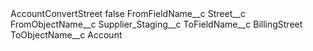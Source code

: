 <?xml version="1.0" encoding="UTF-8"?>
<CustomMetadata xmlns="http://soap.sforce.com/2006/04/metadata" xmlns:xsi="http://www.w3.org/2001/XMLSchema-instance" xmlns:xsd="http://www.w3.org/2001/XMLSchema">
    <label>AccountConvertStreet</label>
    <protected>false</protected>
    <values>
        <field>FromFieldName__c</field>
        <value xsi:type="xsd:string">Street__c</value>
    </values>
    <values>
        <field>FromObjectName__c</field>
        <value xsi:type="xsd:string">Supplier_Staging__c</value>
    </values>
    <values>
        <field>ToFieldName__c</field>
        <value xsi:type="xsd:string">BillingStreet</value>
    </values>
    <values>
        <field>ToObjectName__c</field>
        <value xsi:type="xsd:string">Account</value>
    </values>
</CustomMetadata>
